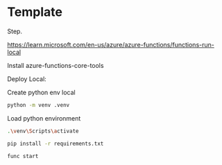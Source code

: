 # Template

Step.

https://learn.microsoft.com/en-us/azure/azure-functions/functions-run-local

Install azure-functions-core-tools

Deploy Local:

Create python env local
```sh
python -m venv .venv
```

Load python environment
```sh
.\venv\Scripts\activate
```

```sh
pip install -r requirements.txt
```

```
func start
```
